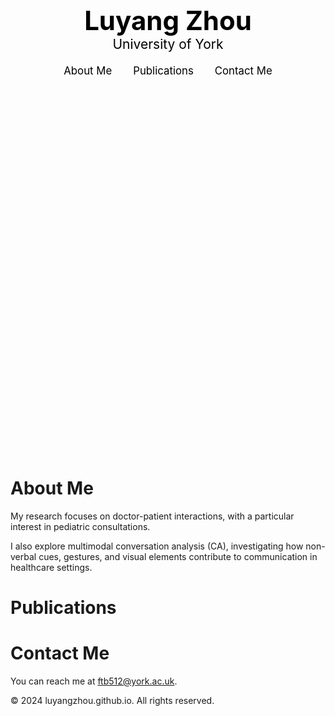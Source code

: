 <style>
  .hero {
    background-image: url('/assets/images/IMG_2772.jpg'); /* Now referencing the correct image name */
    height: 33vh; /* Adjusted to cover 1/3 of the viewport */
    background-size: cover;
    background-position: center;
    display: flex;
    flex-direction: column;
    justify-content: center;
    align-items: center;
    color: black;
    text-align: center;
  }

  .hero-title {
    font-size: 3em;
    font-weight: bold;
    margin: 0;
  }

  .hero-subtitle {
    font-size: 1.5em;
    margin: 0;
  }

  .nav-links {
    margin-top: 20px;
  }

  .nav-links a {
    margin: 0 15px;
    text-decoration: none;
    color: black;
    font-size: 1.2em;
  }
</style>

<div class="hero">
  <div class="hero-title">Luyang Zhou</div>
  <div class="hero-subtitle">University of York</div>
  <div class="nav-links">
    <a href="#about">About Me</a>
    <a href="#publications">Publications</a>
    <a href="#contact">Contact Me</a>
  </div>
</div>

# About Me

My research focuses on doctor-patient interactions, with a particular interest in pediatric consultations.

I also explore multimodal conversation analysis (CA), investigating how non-verbal cues, gestures, and visual elements contribute to communication in healthcare settings.

# Publications


# Contact Me

You can reach me at [ftb512@york.ac.uk](mailto:ftb512@york.ac.uk).

© 2024 luyangzhou.github.io. All rights reserved.
